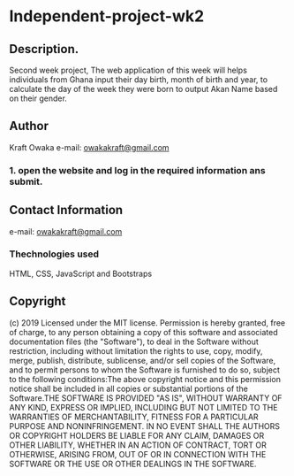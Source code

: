# Independent-project-wk2
## Description.
Second week project, The web application of this week will helps individuals from Ghana input their day birth, month of birth and year, to calculate the day of the week they were born to output Akan Name based on their gender.
## Author 
Kraft Owaka 
e-mail: owakakraft@gmail.com 
### 1. open the website and log in the required information ans submit.
###
## Contact Information 
 e-mail: owakakraft@gmail.com
### Thechnologies used 
 HTML, CSS, JavaScript and Bootstraps
## Copyright 
(c) 2019 <Kraft Owaka>Licensed under the MIT license. Permission is hereby granted, free of charge, to any person obtaining a copy of this software and associated documentation files (the "Software"), to deal in the Software without restriction, including without limitation the rights to use, copy, modify, merge, publish, distribute, sublicense, and/or sell copies of the Software, and to permit persons to whom the Software is furnished to do so, subject to the following conditions:The above copyright notice and this permission notice shall be included in all copies or substantial portions of the Software.THE SOFTWARE IS PROVIDED "AS IS", WITHOUT WARRANTY OF ANY KIND, EXPRESS OR IMPLIED, INCLUDING BUT NOT LIMITED TO THE WARRANTIES OF MERCHANTABILITY, FITNESS FOR A PARTICULAR PURPOSE AND NONINFRINGEMENT. IN NO EVENT SHALL THE AUTHORS OR COPYRIGHT HOLDERS BE LIABLE FOR ANY CLAIM, DAMAGES OR OTHER LIABILITY, WHETHER IN AN ACTION OF CONTRACT, TORT OR OTHERWISE, ARISING FROM, OUT OF OR IN CONNECTION WITH THE SOFTWARE OR THE USE OR OTHER DEALINGS IN THE SOFTWARE.